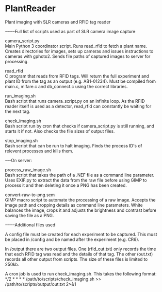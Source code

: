# PlantReader
Plant imaging with SLR cameras and RFID tag reader

-----Full list of scripts used as part of SLR camera image capture

camera_script.py  
Main Python 3 coordinator script. Runs read_rfid to fetch a plant name. Creates directories for images, sets up cameras and issues instructions to cameras with gphoto2. Sends file paths of captured images to server for processing.
  
read_rfid  
C program that reads from RFID tags. Will return the full experiment and plant ID from the tag as an output (e.g. AB1-01234). Must be compiled from main.c, mifare.c and db_connect.c using the correct libraries.

run_imaging.sh  
Bash script that runs camera_script.py on an infinite loop. As the RFID reader itself is used as a detector, read_rfid can constantly be waiting for the next tag.

check_imaging.sh  
Bash script run by cron that checks if camera_script.py is still running, and starts it if not. Also checks the file sizes of output files.

stop_imaging.sh  
Bash script that can be run to halt imaging. Finds the process ID's of relevent processes and kills them.

---On server:

process_raw_image.sh  
Bash script that takes the path of a .NEF file as a command line parameter. Uses EXIF.py to extract the data from the raw file before using GIMP to process it and then deleting it once a PNG has been created.

convert-raw-to-png.scm  
GIMP macro script to automate the processing of a raw image. Accepts the image path and cropping details as command line parameters. White balances the image, crops it and adjusts the brightness and contrast before saving the file as a PNG.

-----Additional files used

A config file must be created for each experiment to be captured. This must be placed in /config and be named after the experiment (e.g. CR6).

In /output there are two output files. One (rfid_out.txt) only records the time that each RFID tag was read and the details of that tag. The other (out.txt) records all other output from scripts. The size of these files is limited to 250kb.

A cron job is used to run check_imaging.sh. This takes the following format:  
*/2 * * * * /path/to/scripts/check_imaging.sh >> /path/to/scripts/output/out.txt 2>&1
